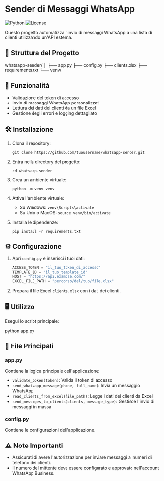 # Sender di Messaggi WhatsApp

![Python](https://img.shields.io/badge/python-v3.7+-blue.svg)
![License](https://img.shields.io/badge/license-MIT-green.svg)

Questo progetto automatizza l'invio di messaggi WhatsApp a una lista di clienti utilizzando un'API esterna.

## 📁 Struttura del Progetto

whatsapp-sender/
│
├── app.py
├── config.py
├── clients.xlsx
├── requirements.txt
└── venv/


## 🚀 Funzionalità

- Validazione del token di accesso
- Invio di messaggi WhatsApp personalizzati
- Lettura dei dati dei clienti da un file Excel
- Gestione degli errori e logging dettagliato

## 🛠️ Installazione

1. Clona il repository:
   ```
   git clone https://github.com/tuousername/whatsapp-sender.git
   ```

2. Entra nella directory del progetto:
   ```
   cd whatsapp-sender
   ```

3. Crea un ambiente virtuale:
   ```
   python -m venv venv
   ```

4. Attiva l'ambiente virtuale:
   - Su Windows: `venv\Scripts\activate`
   - Su Unix o MacOS: `source venv/bin/activate`

5. Installa le dipendenze:
   ```
   pip install -r requirements.txt
   ```

## ⚙️ Configurazione

1. Apri `config.py` e inserisci i tuoi dati:

   ```python
   ACCESS_TOKEN = "il_tuo_token_di_accesso"
   TEMPLATE_ID = "il_tuo_template_id"
   HOST = "https://api.example.com/"
   EXCEL_FILE_PATH = "percorso/del/tuo/file.xlsx"
   ```

2. Prepara il file Excel `clients.xlsx` con i dati dei clienti.

## 🖥️ Utilizzo

Esegui lo script principale:


python app.py


## 📝 File Principali

### app.py

Contiene la logica principale dell'applicazione:

- `validate_token(token)`: Valida il token di accesso
- `send_whatsapp_message(phone, full_name)`: Invia un messaggio WhatsApp
- `read_clients_from_excel(file_path)`: Legge i dati dei clienti da Excel
- `send_messages_to_clients(clients, message_type)`: Gestisce l'invio di messaggi in massa

### config.py

Contiene le configurazioni dell'applicazione.

## ⚠️ Note Importanti

- Assicurati di avere l'autorizzazione per inviare messaggi ai numeri di telefono dei clienti.
- Il numero del mittente deve essere configurato e approvato nell'account WhatsApp Business.


